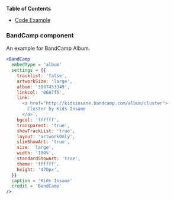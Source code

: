 <!-- START doctoc generated TOC please keep comment here to allow auto update -->
<!-- DON'T EDIT THIS SECTION, INSTEAD RE-RUN doctoc TO UPDATE -->
**Table of Contents**

- [Code Example](#BandCamp-component)

<!-- END doctoc generated TOC please keep comment here to allow auto update -->

### BandCamp component

An example for BandCamp Album.

```jsx static
<BandCamp
  embedType = 'album'
  settings = {{
    tracklist: 'false',
    artworkSize: 'large',
    album: '3087453349',
    linkcol: '0687f5',
    link: `
      <a href="http://kidsinsane.bandcamp.com/album/cluster">
        Cluster by Kids Insane
      </a>`,
    bgcol: 'ffffff',
    transparent: 'true',
    showTrackList: 'true',
    layout: 'artworkOnly',
    slimShowArt: 'true',
    size: 'large',
    width: '100%',
    standardShowArt: 'true',
    theme: 'ffffff',
    height: '470px',
  }}
  caption = 'Kids Insane'
  credit = 'BandCamp'
/>
```
